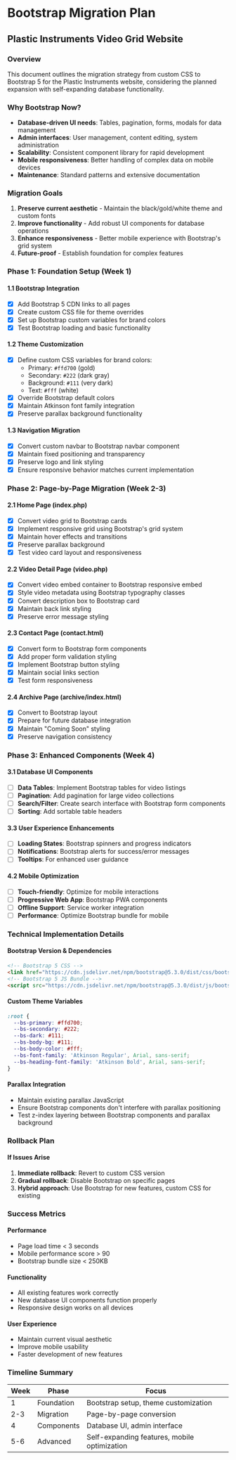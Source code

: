 # Bootstrap Migration Plan
## Plastic Instruments Video Grid Website

### Overview
This document outlines the migration strategy from custom CSS to Bootstrap 5 for the Plastic Instruments website, considering the planned expansion with self-expanding database functionality.

### Why Bootstrap Now?
- **Database-driven UI needs**: Tables, pagination, forms, modals for data management
- **Admin interfaces**: User management, content editing, system administration
- **Scalability**: Consistent component library for rapid development
- **Mobile responsiveness**: Better handling of complex data on mobile devices
- **Maintenance**: Standard patterns and extensive documentation

### Migration Goals
1. **Preserve current aesthetic** - Maintain the black/gold/white theme and custom fonts
2. **Improve functionality** - Add robust UI components for database operations
3. **Enhance responsiveness** - Better mobile experience with Bootstrap's grid system
4. **Future-proof** - Establish foundation for complex features

### Phase 1: Foundation Setup (Week 1)

#### 1.1 Bootstrap Integration
- [x] Add Bootstrap 5 CDN links to all pages
- [x] Create custom CSS file for theme overrides
- [x] Set up Bootstrap custom variables for brand colors
- [x] Test Bootstrap loading and basic functionality

#### 1.2 Theme Customization
- [x] Define custom CSS variables for brand colors:
  - Primary: `#ffd700` (gold)
  - Secondary: `#222` (dark gray)
  - Background: `#111` (very dark)
  - Text: `#fff` (white)
- [x] Override Bootstrap default colors
- [x] Maintain Atkinson font family integration
- [x] Preserve parallax background functionality

#### 1.3 Navigation Migration
- [x] Convert custom navbar to Bootstrap navbar component
- [x] Maintain fixed positioning and transparency
- [x] Preserve logo and link styling
- [x] Ensure responsive behavior matches current implementation

### Phase 2: Page-by-Page Migration (Week 2-3)

#### 2.1 Home Page (index.php)
- [x] Convert video grid to Bootstrap cards
- [x] Implement responsive grid using Bootstrap's grid system
- [x] Maintain hover effects and transitions
- [x] Preserve parallax background
- [x] Test video card layout and responsiveness

#### 2.2 Video Detail Page (video.php)
- [x] Convert video embed container to Bootstrap responsive embed
- [x] Style video metadata using Bootstrap typography classes
- [x] Convert description box to Bootstrap card
- [x] Maintain back link styling
- [x] Preserve error message styling

#### 2.3 Contact Page (contact.html)
- [x] Convert form to Bootstrap form components
- [x] Add proper form validation styling
- [x] Implement Bootstrap button styling
- [x] Maintain social links section
- [x] Test form responsiveness

#### 2.4 Archive Page (archive/index.html)
- [x] Convert to Bootstrap layout
- [x] Prepare for future database integration
- [x] Maintain "Coming Soon" styling
- [x] Preserve navigation consistency

### Phase 3: Enhanced Components (Week 4)

#### 3.1 Database UI Components
- [ ] **Data Tables**: Implement Bootstrap tables for video listings
- [ ] **Pagination**: Add pagination for large video collections
- [ ] **Search/Filter**: Create search interface with Bootstrap form components
- [ ] **Sorting**: Add sortable table headers

#### 3.3 User Experience Enhancements
- [ ] **Loading States**: Bootstrap spinners and progress indicators
- [ ] **Notifications**: Bootstrap alerts for success/error messages
- [ ] **Tooltips**: For enhanced user guidance

#### 4.2 Mobile Optimization
- [ ] **Touch-friendly**: Optimize for mobile interactions
- [ ] **Progressive Web App**: Bootstrap PWA components
- [ ] **Offline Support**: Service worker integration
- [ ] **Performance**: Optimize Bootstrap bundle for mobile

### Technical Implementation Details

#### Bootstrap Version & Dependencies
```html
<!-- Bootstrap 5 CSS -->
<link href="https://cdn.jsdelivr.net/npm/bootstrap@5.3.0/dist/css/bootstrap.min.css" rel="stylesheet">
<!-- Bootstrap 5 JS Bundle -->
<script src="https://cdn.jsdelivr.net/npm/bootstrap@5.3.0/dist/js/bootstrap.bundle.min.js"></script>
```

#### Custom Theme Variables
```css
:root {
  --bs-primary: #ffd700;
  --bs-secondary: #222;
  --bs-dark: #111;
  --bs-body-bg: #111;
  --bs-body-color: #fff;
  --bs-font-family: 'Atkinson Regular', Arial, sans-serif;
  --bs-heading-font-family: 'Atkinson Bold', Arial, sans-serif;
}
```

#### Parallax Integration
- Maintain existing parallax JavaScript
- Ensure Bootstrap components don't interfere with parallax positioning
- Test z-index layering between Bootstrap components and parallax background

### Rollback Plan

#### If Issues Arise
1. **Immediate rollback**: Revert to custom CSS version
2. **Gradual rollback**: Disable Bootstrap on specific pages
3. **Hybrid approach**: Use Bootstrap for new features, custom CSS for existing

### Success Metrics

#### Performance
- Page load time < 3 seconds
- Mobile performance score > 90
- Bootstrap bundle size < 250KB

#### Functionality
- All existing features work correctly
- New database UI components function properly
- Responsive design works on all devices

#### User Experience
- Maintain current visual aesthetic
- Improve mobile usability
- Faster development of new features

### Timeline Summary

| Week | Phase | Focus |
|------|-------|-------|
| 1 | Foundation | Bootstrap setup, theme customization |
| 2-3 | Migration | Page-by-page conversion |
| 4 | Components | Database UI, admin interface |
| 5-6 | Advanced | Self-expanding features, mobile optimization |

